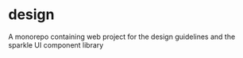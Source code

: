 # design
A monorepo containing web project for the design guidelines and the sparkle UI component library
